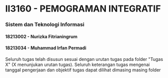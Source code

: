 # II3160 - PEMOGRAMAN INTEGRATIF
### Sistem dan Teknologi Informasi

#### 18213002 - Nurizka Fitrianingrum
#### 18213034 - Muhammad Irfan Permadi

Seluruh tugas telah disusun sesuai dengan urutan tugas pada folder "Tugas X" (X menunjukan urutan tugas). Seluruh keterangan tugas mengenai tanggal pengerjaan dan objektif tugas dapat dilihat dimasing masing folder

